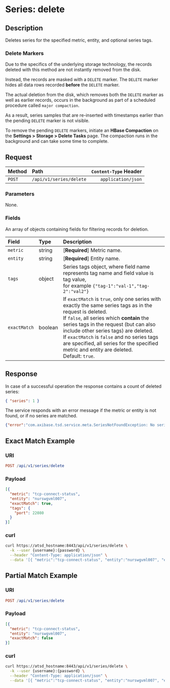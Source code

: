 # Series: delete

## Description

Deletes series for the specified metric, entity, and optional series tags.

### Delete Markers

Due to the specifics of the underlying storage technology, the records deleted with this method are not instantly removed from the disk.

Instead, the records are masked with a `DELETE` marker. The `DELETE` marker hides all data rows recorded **before** the `DELETE` marker.

The actual deletion from the disk, which removes both the `DELETE` marker as well as earlier records, occurs in the background as part of a scheduled procedure called `major compaction`.

As a result, series samples that are re-inserted with timestamps earlier than the pending `DELETE` marker is not visible.

To remove the pending `DELETE` markers, initiate an **HBase Compaction** on the **Settings > Storage > Delete Tasks** page. The compaction runs in the background and can take some time to complete.

## Request

| Method | Path | `Content-Type` Header|
|:---|:---|---:|
| `POST` | `/api/v1/series/delete` | `application/json` |

### Parameters

None.

### Fields

An array of objects containing fields for filtering records for deletion.

| **Field**  | **Type** | **Description**  |
|:---|:---|:---|
| `metric` | string | [**Required**] Metric name.|
| `entity` | string | [**Required**] Entity name.|
| `tags` | object | Series tags object, where field name represents tag name and field value is tag value,<br> for example `{"tag-1":"val-1","tag-2":"val2"}` |
| `exactMatch` | boolean | If `exactMatch` is `true`, only one series with exactly the same series tags as in the request is deleted.<br>If `false`, all series which **contain** the series tags in the request (but can also include other series tags) are deleted.<br>If `exactMatch` is `false` and no series tags are specified, all series for the specified metric and entity are deleted.<br>Default: `true`.|

## Response

In case of a successful operation the response contains a count of deleted series:

```json
{ "series": 1 }
```

The service responds with an error message if the metric or entity is not found, or if no series are matched.

```json
{"error":"com.axibase.tsd.service.meta.SeriesNotFoundException: No series found"}
```

## Exact Match Example

### URI

```elm
POST /api/v1/series/delete
```

### Payload

```json
[{
  "metric": "tcp-connect-status",
  "entity": "nurswgvml007",
  "exactMatch": true,
  "tags": {
    "port": 22080
  }
}]
```

### curl

```bash
curl https://atsd_hostname:8443/api/v1/series/delete \
  -k --user {username}:{password} \
  --header "Content-Type: application/json" \
  --data '[{ "metric":"tcp-connect-status", "entity":"nurswgvml007", "exactMatch": true, "tags": {"port": 22080}}]'
```

## Partial Match Example

### URI

```elm
POST /api/v1/series/delete
```

### Payload

```json
[{
  "metric": "tcp-connect-status",
  "entity": "nurswgvml007",
  "exactMatch": false
}]
```

### curl

```bash
curl https://atsd_hostname:8443/api/v1/series/delete \
  -k --user {username}:{password} \
  --header "Content-Type: application/json" \
  --data '[{ "metric":"tcp-connect-status", "entity":"nurswgvml007", "exactMatch": false}]'
```
